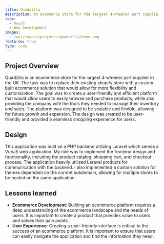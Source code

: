 ```yaml
---
title: Quadzilla
description: An ecommerce store for the largest 4-wheeler part supplier in the UK.
tags:
  - VueJS
  - Web Development
images:
  - /api/images/projects/quadzilla/home.png
featured: true
type: code
---
```


## Project Overview

Quadzilla is an ecommerce store for the largest 4-wheeler part supplier in the UK. The task was to replace their existing shopify store with a custom-built ecommerce solution that would allow for more flexibility and customization.
The goal was to create a user-friendly and efficient platform that would allow users to easily browse and purchase products, while also providing the company with the tools they needed to manage their inventory and sales.
The platform was designed to be scalable and flexible, allowing for future growth and expansion. The design was created to be user-friendly and provided a seamless shopping experience for users.

## Design

This application was built on a PHP backend utilizing Laravel which serves a VueJS web application. My role was to implement the frontend design and functionality, including the product catalog, shopping cart, and checkout process.
The application heavily utilized Laravel products for communication with the backend. I also implemented a custom solution for themes dependant on the current subdomain, allowing for multiple stores to be hosted on the same application.

## Lessons learned

- **Ecommerce Development**: Building an ecommerce platform requires a deep understanding of the ecommerce landscape and the needs of users. It is important to create a product that provides value to users and solves their pain points.
- **User Experience**: Creating a user-friendly interface is critical to the success of an ecommerce platform. It is important to ensure that users can easily navigate the application and find the information they need.
